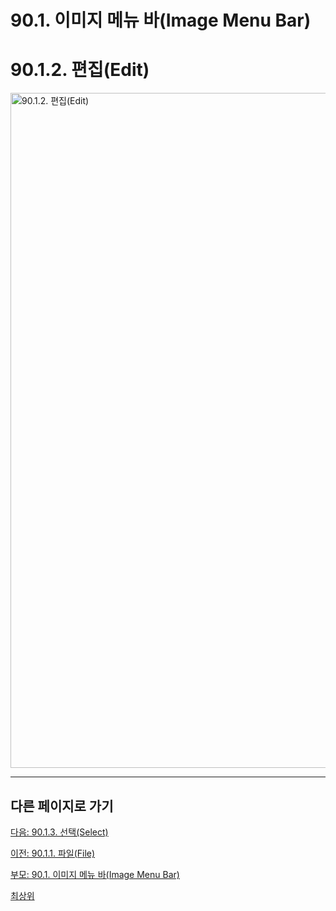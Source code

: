 # 90.1. 이미지 메뉴 바(Image Menu Bar)
# 90.1.2. 편집(Edit)

<img width="1080" alt="90.1.2. 편집(Edit)" environment="MacOS:Sonoma 14.2.1 GIMP 2.10.36" src="https://github.com/wonder13662/gimp/assets/15767104/c89e5738-a331-4f74-adb2-c83c0ef14101">

***

## 다른 페이지로 가기

[다음: 90.1.3. 선택(Select)](./90-01-03-select.md)

[이전: 90.1.1. 파일(File)](./90-01-01-file.md)

[부모: 90.1. 이미지 메뉴 바(Image Menu Bar)](./90-01-00-image-menu-bar.md)

[최상위](./00-home.md)
